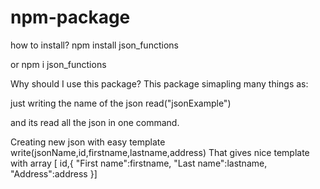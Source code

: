 # npm-package
how to install?
npm install json_functions

or
npm i json_functions

Why should I use this package?
This package simapling many things as:

just writing the name of the json
read("jsonExample")

and its read all the json in one command.

Creating new json with easy template
write(jsonName,id,firstname,lastname,address) 
That gives nice template with array
[
        id,{
        "First name":firstname,
        "Last name":lastname,
        "Address":address
        }]
